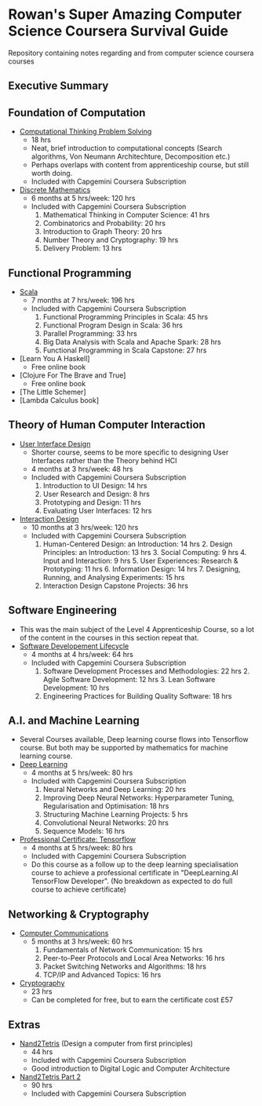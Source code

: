 # Rowan's Super Amazing Computer Science Coursera Survival Guide
Repository containing notes regarding and from computer science coursera courses

## Executive Summary


## Foundation of Computation
- [Computational Thinking Problem Solving](https://www.coursera.org/learn/computational-thinking-problem-solving)
  - 18 hrs
  - Neat, brief introduction to computational concepts \(Search algorithms, Von Neumann Architechture, Decomposition etc.\)
  - Perhaps overlaps with content from apprenticeship course, but still worth doing.
  - Included with Capgemini Coursera Subscription
- [Discrete Mathematics](https://www.coursera.org/specializations/discrete-mathematics)
  - 6 months at 5 hrs/week: 120 hrs
  - Included with Capgemini Coursera Subscription
    1. Mathematical Thinking in Computer Science: 41 hrs
    2. Combinatorics and Probability: 20 hrs
    3. Introduction to Graph Theory: 20 hrs
    4. Number Theory and Cryptography: 19 hrs
    5. Delivery Problem: 13 hrs

## Functional Programming
- [Scala](https://www.coursera.org/specializations/scala)
  - 7 months at 7 hrs/week: 196 hrs
  - Included with Capgemini Coursera Subscription
    1. Functional Programming Principles in Scala: 45 hrs
    2. Functional Program Design in Scala: 36 hrs
    3. Parallel Programming: 33 hrs
    4. Big Data Analysis with Scala and Apache Spark: 28 hrs
    5. Functional Programming in Scala Capstone: 27 hrs
- [Learn You A Haskell]
  - Free online book
- [Clojure For The Brave and True]
  - Free online book
- [The Little Schemer]
- [Lambda Calculus book]

## Theory of Human Computer Interaction
- [User Interface Design](https://www.coursera.org/specializations/user-interface-design)
  - Shorter course, seems to be more specific to designing User Interfaces rather than the Theory behind HCI
  - 4 months at 3 hrs/week: 48 hrs
  - Included with Capgemini Coursera Subscription
    1. Introduction to UI Design: 14 hrs
    2. User Research and Design: 8 hrs
    3. Prototyping and Design: 11 hrs
    4. Evaluating User Interfaces: 12 hrs
- [Interaction Design](https://www.coursera.org/specializations/interaction-design)
  - 10 months at 3 hrs/week: 120 hrs
  - Included with Capgemini Coursera Subscription
    1. Human-Centered Design: an Introduction: 14 hrs
		2. Design Principles: an Introduction: 13 hrs
		3. Social Computing: 9 hrs
		4. Input and Interaction: 9 hrs
		5. User Experiences: Research & Prototyping: 11 hrs
		6. Information Design: 14 hrs
		7. Designing, Running, and Analysing Experiments: 15 hrs
    8. Interaction Design Capstone Projects: 36 hrs

## Software Engineering
- This was the main subject of the Level 4 Apprenticeship Course, so a lot of the content in the courses in this section repeat that.
- [Software Developement Lifecycle](https://www.coursera.org/specializations/software-development-lifecycle)
  - 4 months at 4 hrs/week: 64 hrs
  - Included with Capgemini Coursera Subscription
    1. Software Development Processes and Methodologies: 22 hrs
		2. Agile Software Development: 12 hrs
		3. Lean Software Development: 10 hrs
    4. Engineering Practices for Building Quality Software: 18 hrs

## A.I. and Machine Learning
- Several Courses available, Deep learning course flows into Tensorflow course. But both may be supported by mathematics for machine learning course.
- [Deep Learning](https://www.coursera.org/specializations/deep-learning)
  - 4 months at 5 hrs/week: 80 hrs
  - Included with Capgemini Coursera Subscription
    1. Neural Networks and Deep Learning: 20 hrs
    2. Improving Deep Neural Networks: Hyperparameter Tuning, Regularisation and Optimisation: 18 hrs
    3. Structuring Machine Learning Projects: 5 hrs
    4. Convolutional Neural Networks: 20 hrs
    5. Sequence Models: 16 hrs
- [Professional Certificate: Tensorflow](https://www.coursera.org/professional-certificates/tensorflow-in-practice)
  - 4 months at 5 hrs/week: 80 hrs
  - Included with Capgemini Coursera Subscription
  - Do this course as a follow up to the deep learning specialisation course to achieve a professional certificate in "DeepLearning.AI TensorFlow Developer". \(No breakdown as expected to do full course to achieve certificate\)

## Networking & Cryptography
- [Computer Communications](https://www.coursera.org/specializations/computer-communications)
  - 5 months at 3 hrs/week: 60 hrs
    1. Fundamentals of Network Communication: 15 hrs
    2. Peer-to-Peer Protocols and Local Area Networks: 16 hrs
    3. Packet Switching Networks and Algorithms: 18 hrs
    4. TCP/IP and Advanced Topics: 16 hrs
- [Cryptography](https://www.coursera.org/learn/crypto)
  - 23 hrs
  - Can be completed for free, but to earn the certificate cost £57

## Extras
- [Nand2Tetris](https://www.coursera.org/learn/build-a-computer) \(Design a computer from first principles\)
  - 44 hrs
  - Included with Capgemini Coursera Subscription
  - Good introduction to Digital Logic and Computer Architecture
- [Nand2Tetris Part 2](https://www.coursera.org/learn/nand2tetris2)
  - 90 hrs
  - Included with Capgemini Coursera Subscription


